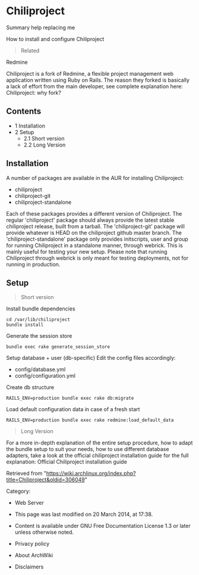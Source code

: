 Chiliproject
============

Summary help replacing me

How to install and configure Chiliproject

> Related

Redmine

Chiliproject is a fork of Redmine, a flexible project management web
application written using Ruby on Rails. The reason they forked is
basically a lack of effort from the main developer, see complete
explanation here: Chiliproject: why fork?

Contents
--------

-   1 Installation
-   2 Setup
    -   2.1 Short version
    -   2.2 Long Version

Installation
------------

A number of packages are available in the AUR for installing
Chiliproject:

-   chiliproject
-   chiliproject-git
-   chiliproject-standalone

Each of these packages provides a different version of Chiliproject. The
regular 'chiliproject' package should always provide the latest stable
chiliproject release, built from a tarball. The 'chiliproject-git'
package will provide whatever is HEAD on the chiliproject github master
branch. The 'chiliproject-standalone' package only provides initscripts,
user and group for running Chiliproject in a standalone manner, through
webrick. This is mainly useful for testing your new setup. Please note
that running Chiliproject through webrick is only meant for testing
deployments, not for running in production.

Setup
-----

> Short version

Install bundle dependencies

    cd /var/lib/chiliproject
    bundle install

Generate the session store

    bundle exec rake generate_session_store

Setup database + user (db-specific) Edit the config files accordingly:

-   config/database.yml
-   config/configuration.yml

Create db structure

    RAILS_ENV=production bundle exec rake db:migrate

Load default configuration data in case of a fresh start

    RAILS_ENV=production bundle exec rake redmine:load_default_data

> Long Version

For a more in-depth explanation of the entire setup procedure, how to
adapt the bundle setup to suit your needs, how to use different database
adapters, take a look at the official chiliproject installation guide
for the full explanation: Official Chiliproject installation guide

Retrieved from
"https://wiki.archlinux.org/index.php?title=Chiliproject&oldid=306049"

Category:

-   Web Server

-   This page was last modified on 20 March 2014, at 17:38.
-   Content is available under GNU Free Documentation License 1.3 or
    later unless otherwise noted.
-   Privacy policy
-   About ArchWiki
-   Disclaimers
